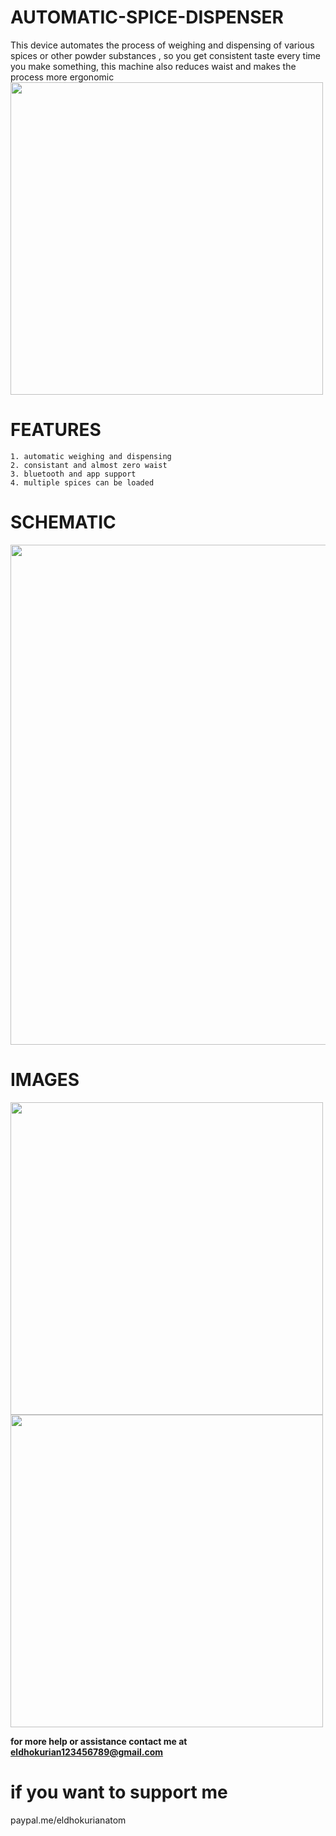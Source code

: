 # AUTOMATIC-SPICE-DISPENSER
This device automates the process of weighing and dispensing of various spices or other powder substances , so you get consistent taste every time you make something, this machine also reduces waist and makes the process more ergonomic 
 <image src="images/IMG_20210416_085327__01.jpg" width="500"> 
 
  # FEATURES
 ```
1. automatic weighing and dispensing
2. consistant and almost zero waist
3. bluetooth and app support 
4. multiple spices can be loaded
``` 

# SCHEMATIC
<image src="images/Schematic_soft start_2021-04-21.png" width="800"> 


# IMAGES
<image src="images/IMG_20210417_084543__01.jpg" width="500"> 
 <image src="images/IMG_20210423_162305.jpg" width="500"> 
 
 
  
  
**for more help or assistance contact me at eldhokurian123456789@gmail.com**

# if you want to support me
paypal.me/eldhokurianatom
